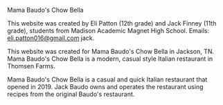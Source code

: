 Mama Baudo's Chow Bella

This website was created by Eli Patton (12th grade) and Jack Finney (11th grade), students from Madison Academic Magnet High School.
Emails: eli.patton016@gmail.com
        jack.

This website was created for Mama Baudo's Chow Bella in Jackson, TN. Mama Baudo's Chow Bella is a modern, casual style Italian restaurant in Thomsen Farms.


Mama Baudo's Chow Bella is a casual and quick Italian restaurant that opened in 2019. Jack Baudo owns and operates the restaurant using recipes from the original Baudo's restaurant.


 
